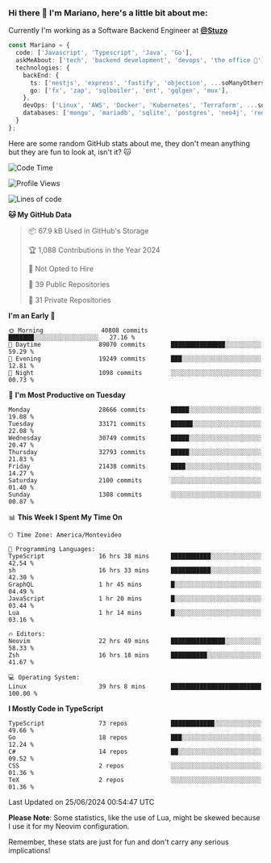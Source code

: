 ### Hi there 👋 I'm Mariano, here's a little bit about me:

Currently I'm working as a Software Backend Engineer at [**@Stuzo**](https://www.stuzo.com/)

```ts
const Mariano = {
  code: ['Javascript', 'Typescript', 'Java', 'Go'],
  askMeAbout: ['tech', 'backend development', 'devops', 'the office 💼'],
  technologies: {
    backEnd: {
      ts: ['nestjs', 'express', 'fastify', 'objection', ...soManyOthersFrameworks],
      go: ['fx', 'zap', 'sqlboiler', 'ent', 'gqlgen', 'mux'],
    },
    devOps: ['Linux', 'AWS', 'Docker', 'Kubernetes', 'Terraform', ...soManyOthersTools],
    databases: ['mongo', 'mariadb', 'sqlite', 'postgres', 'neo4j', 'redis', ...],
  }
};
```

Here are some random GitHub stats about me, they don't mean anything but they are fun to look at, isn't it? 🐱

<!--START_SECTION:waka-->
![Code Time](http://img.shields.io/badge/Code%20Time-2%2C157%20hrs%2043%20mins-blue)

![Profile Views](http://img.shields.io/badge/Profile%20Views-0-blue)

![Lines of code](https://img.shields.io/badge/From%20Hello%20World%20I%27ve%20Written-22.7%20million%20lines%20of%20code-blue)

**🐱 My GitHub Data** 

> 📦 67.9 kB Used in GitHub's Storage 
 > 
> 🏆 1,088 Contributions in the Year 2024
 > 
> 🚫 Not Opted to Hire
 > 
> 📜 39 Public Repositories 
 > 
> 🔑 31 Private Repositories 
 > 
**I'm an Early 🐤** 

```text
🌞 Morning                40808 commits       ███████░░░░░░░░░░░░░░░░░░   27.16 % 
🌆 Daytime                89070 commits       ███████████████░░░░░░░░░░   59.29 % 
🌃 Evening                19249 commits       ███░░░░░░░░░░░░░░░░░░░░░░   12.81 % 
🌙 Night                  1098 commits        ░░░░░░░░░░░░░░░░░░░░░░░░░   00.73 % 
```
📅 **I'm Most Productive on Tuesday** 

```text
Monday                   28666 commits       █████░░░░░░░░░░░░░░░░░░░░   19.08 % 
Tuesday                  33171 commits       ██████░░░░░░░░░░░░░░░░░░░   22.08 % 
Wednesday                30749 commits       █████░░░░░░░░░░░░░░░░░░░░   20.47 % 
Thursday                 32793 commits       █████░░░░░░░░░░░░░░░░░░░░   21.83 % 
Friday                   21438 commits       ████░░░░░░░░░░░░░░░░░░░░░   14.27 % 
Saturday                 2100 commits        ░░░░░░░░░░░░░░░░░░░░░░░░░   01.40 % 
Sunday                   1308 commits        ░░░░░░░░░░░░░░░░░░░░░░░░░   00.87 % 
```


📊 **This Week I Spent My Time On** 

```text
🕑︎ Time Zone: America/Montevideo

💬 Programming Languages: 
TypeScript               16 hrs 38 mins      ███████████░░░░░░░░░░░░░░   42.54 % 
sh                       16 hrs 33 mins      ███████████░░░░░░░░░░░░░░   42.30 % 
GraphQL                  1 hr 45 mins        █░░░░░░░░░░░░░░░░░░░░░░░░   04.49 % 
JavaScript               1 hr 20 mins        █░░░░░░░░░░░░░░░░░░░░░░░░   03.44 % 
Lua                      1 hr 14 mins        █░░░░░░░░░░░░░░░░░░░░░░░░   03.16 % 

🔥 Editors: 
Neovim                   22 hrs 49 mins      ███████████████░░░░░░░░░░   58.33 % 
Zsh                      16 hrs 18 mins      ██████████░░░░░░░░░░░░░░░   41.67 % 

💻 Operating System: 
Linux                    39 hrs 8 mins       █████████████████████████   100.00 % 
```

**I Mostly Code in TypeScript** 

```text
TypeScript               73 repos            ████████████░░░░░░░░░░░░░   49.66 % 
Go                       18 repos            ███░░░░░░░░░░░░░░░░░░░░░░   12.24 % 
C#                       14 repos            ██░░░░░░░░░░░░░░░░░░░░░░░   09.52 % 
CSS                      2 repos             ░░░░░░░░░░░░░░░░░░░░░░░░░   01.36 % 
TeX                      2 repos             ░░░░░░░░░░░░░░░░░░░░░░░░░   01.36 % 
```




 Last Updated on 25/06/2024 00:54:47 UTC
<!--END_SECTION:waka-->

**Please Note**: Some statistics, like the use of Lua, might be skewed because I use it for my Neovim configuration.

Remember, these stats are just for fun and don't carry any serious implications!
